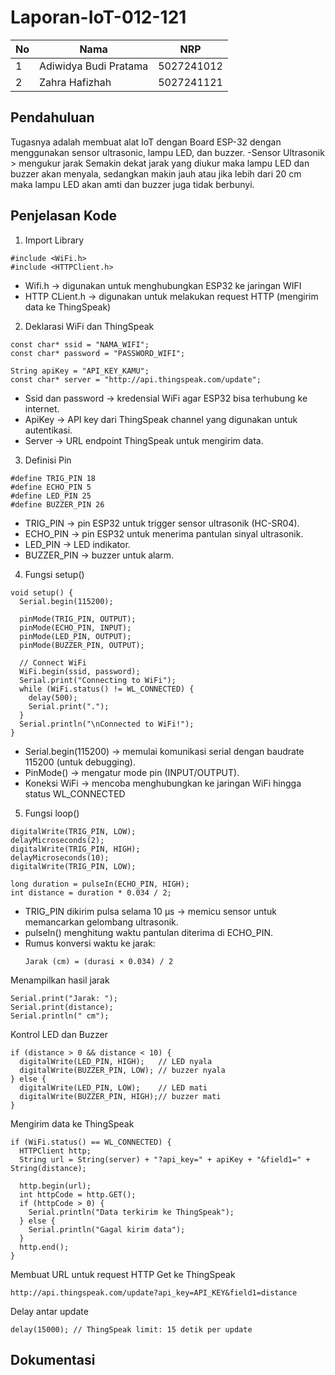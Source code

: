 # Laporan-IoT-012-121


| No  | Nama                   | NRP        |
| --- | ---------------------- | ---------- |
| 1   | Adiwidya Budi Pratama  | 5027241012 |
| 2   | Zahra Hafizhah         | 5027241121 |

## Pendahuluan
Tugasnya adalah membuat alat IoT dengan Board ESP-32  dengan menggunakan sensor ultrasonic, lampu LED, dan buzzer. 
-Sensor Ultrasonik > mengukur jarak
Semakin dekat jarak yang diukur maka lampu LED dan buzzer akan menyala, sedangkan makin jauh atau jika lebih dari 20 cm maka lampu LED akan amti dan buzzer juga tidak berbunyi.

## Penjelasan Kode

1. Import Library
```
#include <WiFi.h>
#include <HTTPClient.h>
```
- Wifi.h → digunakan untuk menghubungkan ESP32 ke jaringan WIFI
- HTTP CLient.h → digunakan untuk melakukan request HTTP (mengirim data ke ThingSpeak)

2. Deklarasi WiFi dan ThingSpeak
```
const char* ssid = "NAMA_WIFI";
const char* password = "PASSWORD_WIFI";

String apiKey = "API_KEY_KAMU";  
const char* server = "http://api.thingspeak.com/update";
```
- Ssid dan password → kredensial WiFi agar ESP32 bisa terhubung ke internet.
- ApiKey → API key dari ThingSpeak channel yang digunakan untuk autentikasi.
- Server → URL endpoint ThingSpeak untuk mengirim data.

3. Definisi Pin
```
#define TRIG_PIN 18
#define ECHO_PIN 5
#define LED_PIN 25
#define BUZZER_PIN 26
```
- TRIG_PIN → pin ESP32 untuk trigger sensor ultrasonik (HC-SR04).
- ECHO_PIN → pin ESP32 untuk menerima pantulan sinyal ultrasonik.
- LED_PIN → LED indikator.
- BUZZER_PIN → buzzer untuk alarm.

4. Fungsi setup()
```
void setup() {
  Serial.begin(115200);

  pinMode(TRIG_PIN, OUTPUT);
  pinMode(ECHO_PIN, INPUT);
  pinMode(LED_PIN, OUTPUT);
  pinMode(BUZZER_PIN, OUTPUT);

  // Connect WiFi
  WiFi.begin(ssid, password);
  Serial.print("Connecting to WiFi");
  while (WiFi.status() != WL_CONNECTED) {
    delay(500);
    Serial.print(".");
  }
  Serial.println("\nConnected to WiFi!");
}
```
- Serial.begin(115200) → memulai komunikasi serial dengan baudrate 115200 (untuk debugging).
- PinMode() → mengatur mode pin (INPUT/OUTPUT).
- Koneksi WiFi → mencoba menghubungkan ke jaringan WiFi hingga status WL_CONNECTED

5. Fungsi loop()
```
digitalWrite(TRIG_PIN, LOW);
delayMicroseconds(2);
digitalWrite(TRIG_PIN, HIGH);
delayMicroseconds(10);
digitalWrite(TRIG_PIN, LOW);

long duration = pulseIn(ECHO_PIN, HIGH);
int distance = duration * 0.034 / 2;

```
- TRIG_PIN dikirim pulsa selama 10 µs → memicu sensor untuk memancarkan gelombang ultrasonik.
- pulseIn() menghitung waktu pantulan diterima di ECHO_PIN.
- Rumus konversi waktu ke jarak:
  ```
  Jarak (cm) = (durasi × 0.034) / 2
  ```
Menampilkan hasil jarak
```
Serial.print("Jarak: ");
Serial.print(distance);
Serial.println(" cm");
```
Kontrol LED dan Buzzer
```
if (distance > 0 && distance < 10) {
  digitalWrite(LED_PIN, HIGH);   // LED nyala
  digitalWrite(BUZZER_PIN, LOW); // buzzer nyala
} else {
  digitalWrite(LED_PIN, LOW);    // LED mati
  digitalWrite(BUZZER_PIN, HIGH);// buzzer mati
}
```
Mengirim data ke ThingSpeak
```
if (WiFi.status() == WL_CONNECTED) {
  HTTPClient http;
  String url = String(server) + "?api_key=" + apiKey + "&field1=" + String(distance);
  
  http.begin(url);
  int httpCode = http.GET();
  if (httpCode > 0) {
    Serial.println("Data terkirim ke ThingSpeak");
  } else {
    Serial.println("Gagal kirim data");
  }
  http.end();
}
```
Membuat URL untuk request HTTP Get ke ThingSpeak 
```
http://api.thingspeak.com/update?api_key=API_KEY&field1=distance
```
Delay antar update
```
delay(15000); // ThingSpeak limit: 15 detik per update
```

## Dokumentasi



